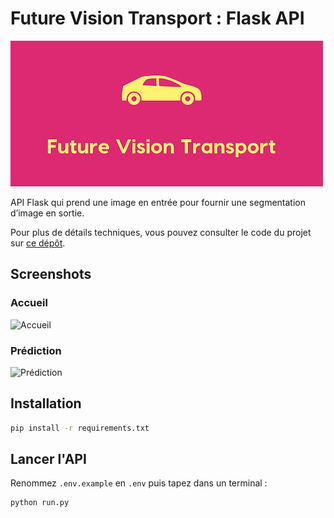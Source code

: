 # Future Vision Transport : Flask API

![Logo](app/static/banner.png)

API Flask qui prend une image en entrée pour fournir une segmentation d’image en sortie.

Pour plus de détails techniques, vous pouvez consulter le code du projet sur [ce dépôt](https://github.com/Abdess/Future-Vision-Transport).

## Screenshots

### Accueil

![Accueil](screenshots/FVT_Home.png)

### Prédiction

![Prédiction](screenshots/FVT_Prediction.png)

## Installation

```sh
pip install -r requirements.txt
```

## Lancer l'API

Renommez `.env.example` en `.env` puis tapez dans un terminal :

```sh
python run.py
```
